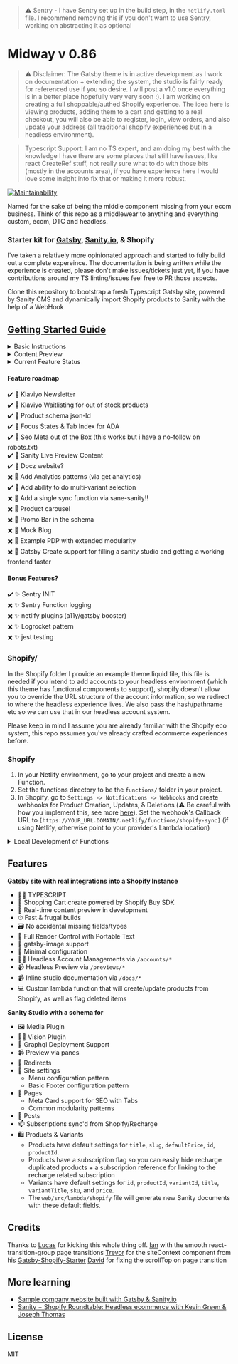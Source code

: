 > ⚠️ Sentry - I have Sentry set up in the build step, in the `netlify.toml` file. I recommend removing this if you don't want to use Sentry, working on abstracting it as optional

# Midway v 0.86

> ⚠️ Disclaimer: The Gatsby theme is in active development as I work on documentation + extending the system, the studio is fairly ready for referenced use if you so desire. I will post a v1.0 once everything is in a better place hopefully very very soon :). I am working on creating a full shoppable/authed Shopify experience. The idea here is viewing products, adding them to a cart and getting to a real checkout, you will also be able to register, login, view orders, and also update your address (all traditional shopify experiences but in a headless environment).

> Typescript Support: I am no TS expert, and am doing my best with the knowledge I have there are some places that still have issues, like react CreateRef stuff, not really sure what to do with those bits (mostly in the accounts area), if you have experience here I would love some insight into fix that or making it more robust.

[![Maintainability](https://api.codeclimate.com/v1/badges/b3740045b486ca07badc/maintainability)](https://codeclimate.com/github/ctrl-alt-del-world/midway/maintainability)

Named for the sake of being the middle component missing from your ecom business. Think of this repo as a middlewear to anything and everything custom, ecom, DTC and headless.

### Starter kit for [Gatsby](https://www.gatsbyjs.org/), [Sanity.io](https://www.sanity.io), & Shopify

I've taken a relatively more opinionated approach and started to fully build out a complete expereince. The documentation is being written while the experience is created, please don't make issues/tickets just yet, if you have contributions around my TS linting/issues feel free to PR those aspects.

Clone this repository to bootstrap a fresh Typescript Gatsby site, powered by Sanity CMS and dynamically import Shopify products to Sanity with the help of a WebHook

## [Getting Started Guide](https://midway.ctrlaltdel.world/getting-started)

<details>
<summary>Basic Instructions</summary>

### Initial Setup
1. Remove remote repo by entering `rm -rf .git`
2. Either create a new repo in this folder and version control both Sanity & Gatsby, or set up new repos for both folders

### Studio/
1. In the `studio` folder run `sanity init` and create a new project.
2. Update the studio name in `studio/package.json`.
3. Edit schemas, add different content types, find out more here: [Sanity Docs](https://www.sanity.io/docs/sanity-studio)
4. Include these schemas in the `deskStructure.js` export (include a fun icon!)

The studio is ready/useful, I'll more than likely further modify the structure, like moving the default shopify items into a tab.

### Web/
1. Rename `env.example` to `.env` by typing `mv env.example .env` in your terminal.
2. Enter your Sanity API keys in the `.env` file.
3. Enter your Shopify API keys and urls to the `.env` file.
   * `GATSBY_SHOPIFY_GRAPHQL_URL` - this url is to your Shopify store graphql data source. e.g - `[mystore].myshopify.com/api/graphql`  *NOTE:* there is no `http(s)` before the url structure
   * `GATSBY_SHOPIFY_TOKEN` - also known as the **Storefront Access Token**
   * `GATSBY_SHOPIFY_STORE` - this is the url to your Shopify store. e.g. - `https://[mystore].myshopify.com/` - *Note:* there is `https` before the URL
   * `SHOPIFY_SECRET` - this is your webhook secret. Once you create a webhook in Shopify you will see this token below your webhooks `https://[mystore].myshopify.com/admin/settings/notifications`
4. Modify `gatsby-config.js` and add your site title, etc.
5. Develop your front end, etc. (purposely left this ultra stripped-down)
6. Create a repo specifically for your Gatsby build, host with Netlify or anywhere you can have a Lambda function.
</details>

<details>
<summary>Content Preview</summary>

### Why
Previewing content is a priority client experience. As a result we implement this out of the box, please keep in mind the pattern + graphql does require groq experience. I wrote an [article documenting](https://medium.com/the-couch/live-preview-in-gatsby-without-the-cost-21f8ac0337bb) this experience. I will echo some of that below for this particular experience.

### Enable API access to local for testing
Inside of the manage panel in Sanity, make sure you navigate to settings->api->cors origins and enable the localhost with the correct port, in our case `http://localhost:8000` with allow creditials.

### Frontend Preview
Inside of our Gatsby experience you'll notice a `previews.tsx` within our pages, you'll also find our config is extended with `gatsby-plugin-create-client-paths` to include the `previews/` route as a dynamic experience. This allows us to param this route without causing a 404 in Gatsby.

### Sanity preview locally
Inside  of the Sanity structure builder for `pages` and `products` I have referenced a new view component. This adds a preview link to the Sanity admin. That componenet: `studio/structure/views/preview.js` has a production url (where your live site lives) and a local url: `http://localhost:8000`, update accordingly.
</details>


<details>
<summary>Current Feature Status</summary>

✔️ Gatbsy Typescript style  
✔️ Fetching data and building pages from Sanity  
✔️ Cart object created via the buy-sdk  
✔️ Lambda functions being built from src->functions  
✔️ Ability to login  
✔️ Ability to register  
✔️ Ability to logout  
✔️ Better error handling for register  
✔️ Ability to activate accounts  
✔️ Ability to forgot passwords  
✔️ Ability to reset passwords  
✔️ account status in the header + logout  
✔️ view single product detail  
✔️ ability to add to cart  
✔️ Ability to quick add to cart  
✔️ cart visible on the frontend  
✔️ Add/remove items from the cart  
✔️ Ability to see orders  
✖️ Add/remove addresses  
✖️ Ability to see/edit addresses  
</details>


#### Feature roadmap
✔️ 🍝 Klaviyo Newsletter  
✔️ 🍝 Klaviyo Waitlisting for out of stock products  
✔️ 🍝 Product schema json-ld  
✔️ 🍝 Focus States & Tab Index for ADA  
✔️ 🍝 Seo Meta out of the Box (this works but i have a no-follow on robots.txt)  
✔️ 🍝 Sanity Live Preview Content  
✔️ 🍝 Docz website?  
✖️ 🍝 Add Analytics patterns (via get analytics)  
✔️ 🍝 Add ability to do multi-variant selection  
✖️ 🍝 Add a single sync function via sane-sanity!!  
✖️ 🍝 Product carousel  
✖️ 🍝 Promo Bar in the schema  
✖️ 🍝 Mock Blog  
✖️ 🍝 Example PDP with extended modularity  
✖️ 🍝 Gatsby Create support for filling a sanity studio and getting a working frontend faster  

#### Bonus Features?
✔️ ✨ Sentry INIT  
✖️ ✨ Sentry Function logging  
✖️ ✨ netlify plugins (a11y/gatsby booster)  
✖️ ✨ Logrocket pattern  
✖️ ✨ jest testing  

### Shopify/
In the Shopify folder I provide an example theme.liquid file, this file is needed if you intend to add accounts to your headless environment (which this theme has functional components to support), shopify doesn't allow you to override the URL structure of the account information, so we redirect to where the headless experience lives. We also pass the hash/pathname etc so we can use that in our headless account system.

Please keep in mind I assume you are already familiar with the Shopify eco system, this repo assumes you've already crafted ecommerce experiences before.

### Shopify

1. In your Netlify environment, go to your project and create a new Function.
2. Set the functions directory to be the `functions/` folder in your project.
3. In Shopify, go to `Settings -> Notifications -> Webhooks` and create webhooks for Product Creation, Updates, & Deletions (⚠️ Be careful with how you implement this, see more [here](https://github.com/lucasvocos/gatsby-sanity-shopify/blob/d69ed053dfa3e21b17a1c10e1b5697044774f70d/web/functions/shopify.js#L171)). Set the webhook's Callback URL to `[https://YOUR_URL.DOMAIN/.netlify/functions/shopify-sync]` (if using Netlify, otherwise point to your provider's Lambda location)

<details>
<summary>Local Development of Functions</summary>
You can alternatively run your webhook locally, you can do this with ngrok
  <ol>
    <li>npm install ngrok -g</li>
<li>ngrok http [:PORT]</li>
<li>Point Shopify webhook to the above url +  /.netlify/functions/shopify-sync</li>
  </ol>
</details>

## Features

**Gatsby site with real integrations into a Shopify Instance**
  * 👨‍💻 TYPESCRIPT
  * 🛒 Shopping Cart create powered by Shopify Buy SDK
  * 📡 Real-time content preview in development
  * ⏱ Fast & frugal builds
  * 🗃 No accidental missing fields/types
  * 🧰 Full Render Control with Portable Text
  * 📸 gatsby-image support
  * 🔧 Minimal configuration
  * 💆‍♀️ Headless Account Managements via `/accounts/*`
  * 📹 Headless Preview via `/previews/*`
  * 📹 Inline studio documentation via `/docs/*`
  * 💻 Custom lambda function that will create/update products from Shopify, as well as flag deleted items

**Sanity Studio with a schema for**
  * 🖼️ Media Plugin
  * 👨‍💻 Vision Plugin
  * 🚀 Graphql Deployment Support
  * 📹 Preview via panes
  * 🔀 Redirects
  * 🏢 Site settings
    * Menu configuration pattern
    * Basic Footer configuration pattern
  * 📃 Pages
    * Meta Card support for SEO with Tabs
    * Common modularity patterns
  * 📰 Posts
  * 📫 Subscriptions sync'd from Shopify/Recharge
  * 🛍 Products & Variants
    * Products have default settings for `title`, `slug`, `defaultPrice`, `id`, `productId`.
    * Products have a subscription flag so you can easily hide recharge duplicated products + a subscription reference for linking to the recharge related subscription
    * Variants have default settings for `id`, `productId`, `variantId`, `title`, `variantTitle`, `sku`, and `price`.
    * The `web/src/lambda/shopify` file will generate new Sanity documents with these default fields.

## Credits
Thanks to [Lucas](https://github.com/lucasvocos/gatsby-sanity-shopify) for kicking this whole thing off.
[Ian](https://github.com/dictions) with the smooth react-transition-group page transitions
[Trevor](https://github.com/thetrevorharmon) for the siteContext component from his [Gatsby-Shopify-Starter](https://github.com/thetrevorharmon/sell-things-fast/blob/master/src/context/StoreContext.js)
[David](https://github.com/blimpmason) for fixing the scrollTop on page transition


## More learning

* [Sample company website built with Gatsby & Sanity.io](https://github.com/sanity-io/example-company-website-gatsby-sanity-combo)
* [Sanity + Shopify Roundtable: Headless ecommerce with Kevin Green & Joseph Thomas](https://www.youtube.com/watch?v=4mgI333aGvo)

## License

MIT
